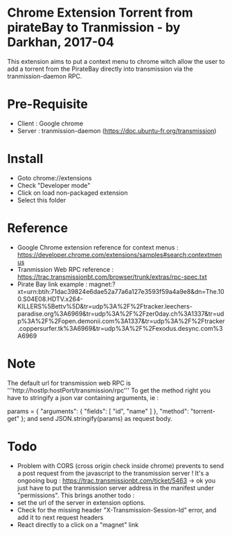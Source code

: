 Chrome Extension Torrent from pirateBay to Tranmission - by Darkhan, 2017-04
============================================================================

This extension aims to put a context menu to chrome witch allow the user to add a torrent from the PirateBay directly into transmission via the tranmission-daemon RPC.

# Pre-Requisite

- Client : Google chrome
- Server : tranmission-daemon (https://doc.ubuntu-fr.org/transmission)

# Install
- Goto chrome://extensions
- Check "Developer mode"
- Click on load non-packaged extension
- Select this folder

# Reference

- Google Chrome extension reference for context menus : https://developer.chrome.com/extensions/samples#search:contextmenus
- Tranmission Web RPC reference : https://trac.transmissionbt.com/browser/trunk/extras/rpc-spec.txt
- Pirate Bay link example : magnet:?xt=urn:btih:71dac39824e6dae52a77a6a127e3593f59a4a9e8&dn=The.100.S04E08.HDTV.x264-KILLERS%5Bettv%5D&tr=udp%3A%2F%2Ftracker.leechers-paradise.org%3A6969&tr=udp%3A%2F%2Fzer0day.ch%3A1337&tr=udp%3A%2F%2Fopen.demonii.com%3A1337&tr=udp%3A%2F%2Ftracker.coppersurfer.tk%3A6969&tr=udp%3A%2F%2Fexodus.desync.com%3A6969

# Note
The default url for transmission web RPC is '''http://hostIp:hostPort/transmission/rpc'''
To get the method right you have to stringify a json var containing arguments, ie : 

params = {
       "arguments": {
           "fields": [
               "id", 
               "name"
           ]
       }, 
       "method": "torrent-get"
    };
and send JSON.stringify(params) as request body.

# Todo

- Problem with CORS (cross origin check inside chrome) prevents to send a post request from the javascript to the transmission server ! It's a ongooing bug : https://trac.transmissionbt.com/ticket/5463
-> ok you just have to put the tranmission server address in the manifest under "permissions". 
This brings another todo : 
- set the url of the server in extension options.
- Check for the missing header "X-Transmission-Session-Id" error, and add it to next request headers
- React directly to a click on a "magnet" link